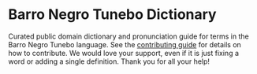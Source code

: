 
# Barro Negro Tunebo Dictionary

Curated public domain dictionary and pronunciation guide for terms in the Barro Negro Tunebo language. See the [contributing guide](https://github.com/drumworkteam/term/blob/make/.github/contributing.md) for details on how to contribute. We would love your support, even if it is just fixing a word or adding a single definition. Thank you for all your help!